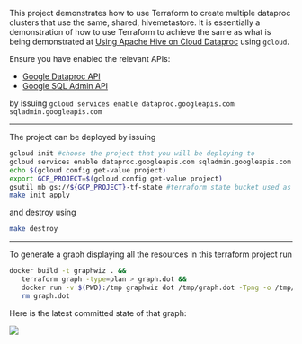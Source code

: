 This project demonstrates how to use Terraform to create multiple dataproc clusters that use the same, shared, hivemetastore. It is essentially a demonstration of how to use Terraform to achieve the same as what is being demonstrated at [Using Apache Hive on Cloud Dataproc](https://cloud.google.com/solutions/using-apache-hive-on-cloud-dataproc#creating_the_warehouse_bucket) using `gcloud`.

Ensure you have enabled the relevant APIs:
* [Google Dataproc API](https://console.developers.google.com/apis/library/dataproc.googleapis.com)
* [Google SQL Admin API](https://console.developers.google.com/apis/library/sqladmin.googleapis.com)

by issuing `gcloud services enable dataproc.googleapis.com sqladmin.googleapis.com`


--- 

The project can be deployed by issuing

```bash
gcloud init #choose the project that you will be deploying to
gcloud services enable dataproc.googleapis.com sqladmin.googleapis.com
echo $(gcloud config get-value project)
export GCP_PROJECT=$(gcloud config get-value project)
gsutil mb gs://${GCP_PROJECT}-tf-state #terraform state bucket used as the back-end for the Google provider
make init apply
```

and destroy using
```bash
make destroy
```

--- 

To generate a graph displaying all the resources in this terraform project run

```bash
docker build -t graphwiz . &&
   terraform graph -type=plan > graph.dot &&
   docker run -v $(PWD):/tmp graphwiz dot /tmp/graph.dot -Tpng -o /tmp/graph.png &&
   rm graph.dot
```

Here is the latest committed state of that graph:

![](graph.png)
